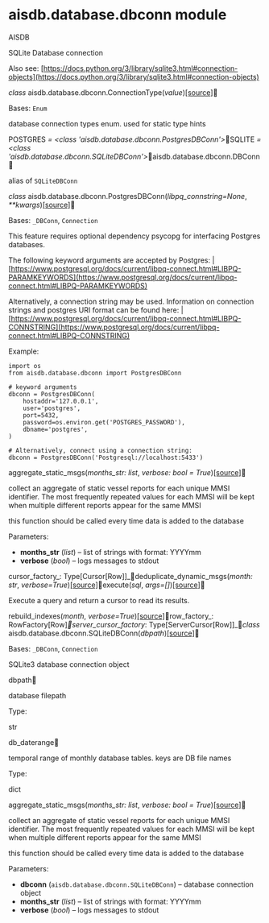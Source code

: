# aisdb.database.dbconn module

AISDB

SQLite Database connection

Also see: [https://docs.python.org/3/library/sqlite3.html#connection-objects](https://docs.python.org/3/library/sqlite3.html#connection-objects)

_class_ aisdb.database.dbconn.ConnectionType(_value_)[\[source\]](about:blank/\_modules/aisdb/database/dbconn.html#ConnectionType)

Bases: `Enum`

database connection types enum. used for static type hints

POSTGRES _= \<class 'aisdb.database.dbconn.PostgresDBConn'>_SQLITE _= \<class 'aisdb.database.dbconn.SQLiteDBConn'>_aisdb.database.dbconn.DBConn

alias of `SQLiteDBConn`

_class_ aisdb.database.dbconn.PostgresDBConn(_libpq\_connstring=None_, _\*\*kwargs_)[\[source\]](about:blank/\_modules/aisdb/database/dbconn.html#PostgresDBConn)

Bases: `_DBConn`, `Connection`

This feature requires optional dependency psycopg for interfacing Postgres databases.

The following keyword arguments are accepted by Postgres: | [https://www.postgresql.org/docs/current/libpq-connect.html#LIBPQ-PARAMKEYWORDS](https://www.postgresql.org/docs/current/libpq-connect.html#LIBPQ-PARAMKEYWORDS)

Alternatively, a connection string may be used. Information on connection strings and postgres URI format can be found here: | [https://www.postgresql.org/docs/current/libpq-connect.html#LIBPQ-CONNSTRING](https://www.postgresql.org/docs/current/libpq-connect.html#LIBPQ-CONNSTRING)

Example:

```
import os
from aisdb.database.dbconn import PostgresDBConn

# keyword arguments
dbconn = PostgresDBConn(
    hostaddr='127.0.0.1',
    user='postgres',
    port=5432,
    password=os.environ.get('POSTGRES_PASSWORD'),
    dbname='postgres',
)

# Alternatively, connect using a connection string:
dbconn = PostgresDBConn('Postgresql://localhost:5433')
```

aggregate\_static\_msgs(_months\_str: list_, _verbose: bool = True_)[\[source\]](about:blank/\_modules/aisdb/database/dbconn.html#PostgresDBConn.aggregate\_static\_msgs)

collect an aggregate of static vessel reports for each unique MMSI identifier. The most frequently repeated values for each MMSI will be kept when multiple different reports appear for the same MMSI

this function should be called every time data is added to the database

Parameters:

* **months\_str** (_list_) – list of strings with format: YYYYmm
* **verbose** (_bool_) – logs messages to stdout

cursor\_factory_: Type\[Cursor\[Row]]_deduplicate\_dynamic\_msgs(_month: str_, _verbose=True_)[\[source\]](about:blank/\_modules/aisdb/database/dbconn.html#PostgresDBConn.deduplicate\_dynamic\_msgs)execute(_sql_, _args=\[]_)[\[source\]](about:blank/\_modules/aisdb/database/dbconn.html#PostgresDBConn.execute)

Execute a query and return a cursor to read its results.

rebuild\_indexes(_month_, _verbose=True_)[\[source\]](about:blank/\_modules/aisdb/database/dbconn.html#PostgresDBConn.rebuild\_indexes)row\_factory_: RowFactory\[Row]_server\_cursor\_factory_: Type\[ServerCursor\[Row]]__class_ aisdb.database.dbconn.SQLiteDBConn(_dbpath_)[\[source\]](about:blank/\_modules/aisdb/database/dbconn.html#SQLiteDBConn)

Bases: `_DBConn`, `Connection`

SQLite3 database connection object

dbpath

database filepath

Type:

str

db\_daterange

temporal range of monthly database tables. keys are DB file names

Type:

dict

aggregate\_static\_msgs(_months\_str: list_, _verbose: bool = True_)[\[source\]](about:blank/\_modules/aisdb/database/dbconn.html#SQLiteDBConn.aggregate\_static\_msgs)

collect an aggregate of static vessel reports for each unique MMSI identifier. The most frequently repeated values for each MMSI will be kept when multiple different reports appear for the same MMSI

this function should be called every time data is added to the database

Parameters:

* **dbconn** (`aisdb.database.dbconn.SQLiteDBConn`) – database connection object
* **months\_str** (_list_) – list of strings with format: YYYYmm
* **verbose** (_bool_) – logs messages to stdout
